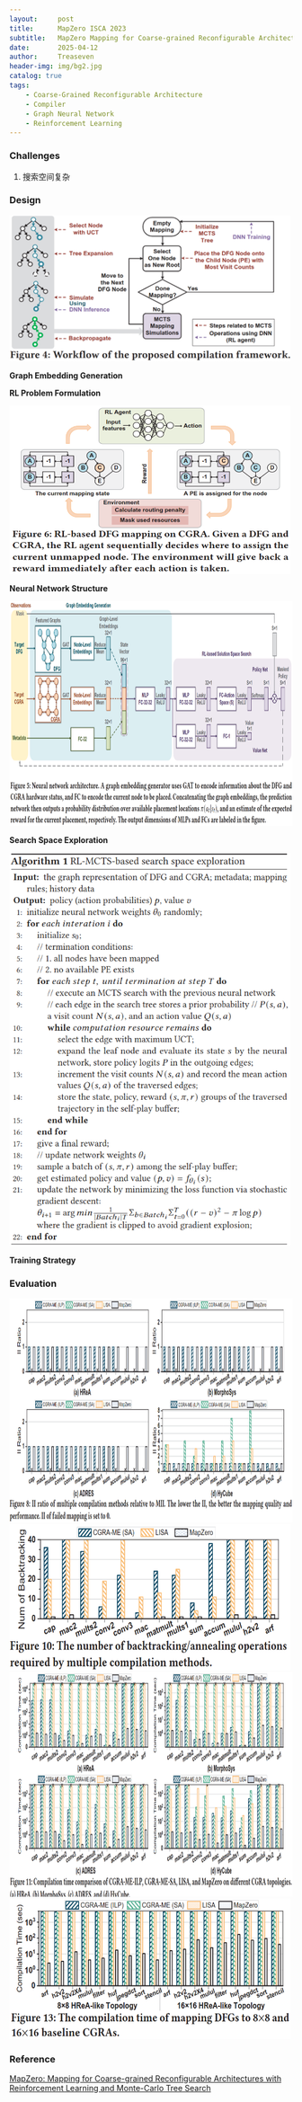 ```yaml
---
layout:     post
title:      MapZero ISCA 2023
subtitle:   MapZero Mapping for Coarse-grained Reconfigurable Architectures with Reinforcement Learning and Monte-Carlo Tree Search
date:       2025-04-12
author:     Treaseven
header-img: img/bg2.jpg
catalog: true
tags:
    - Coarse-Grained Reconfigurable Architecture
    - Compiler
    - Graph Neural Network
    - Reinforcement Learning
---
```


### Challenges
1. 搜索空间复杂


### Design

<img width="500" height="260" src="../img/post-mapzero.png"/>

**Graph Embedding Generation**

**RL Problem Formulation**

<img width="500" height="300" src="../img/post-mapzero-rl.png"/>

**Neural Network Structure**

<img width="1000" height="400" src="../img/post-mapzero-architecture.png"/>

**Search Space Exploration**

<img width="500" height="700" src="../img/post-mapzero-algorithm1.png"/>

**Training Strategy**



### Evaluation

<img width="1000" height="400" src="../img/post-mapzero-compilation.png"/>


<img width="500" height="260" src="../img/post-mapzero-operations.png"/>


<img width="1000" height="400" src="../img/post-mapzero-time.png"/>


<img width="500" height="250" src="../img/post-mapzero-mapping.png"/>


### Reference
[MapZero: Mapping for Coarse-grained Reconfigurable Architectures with Reinforcement Learning and Monte-Carlo Tree Search](https://dl.acm.org/doi/pdf/10.1145/3579371.3589081)
